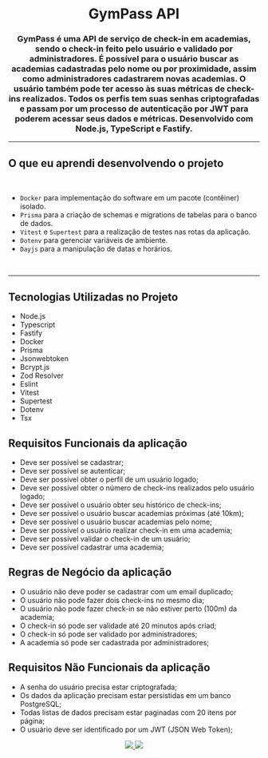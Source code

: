 <h1 align="center">GymPass API</h1>

<h3 align="center">GymPass é uma API de serviço de check-in em academias, sendo o check-in feito pelo usuário e validado por administradores. É possível para o usuário buscar as academias cadastradas pelo nome ou por proximidade, assim como administradores cadastrarem novas academias. O usuário também pode ter acesso às suas métricas de check-ins realizados. Todos os perfis tem suas senhas criptografadas e passam por um processo de autenticação por JWT para poderem acessar seus dados e métricas. Desenvolvido com Node.js, TypeScript e Fastify.</h3>

---

<h2>O que eu aprendi desenvolvendo o projeto</h2>

<br>

- `Docker` para implementação do software em um pacote (contêiner) isolado.
- `Prisma` para a criação de schemas e migrations de tabelas para o banco de dados.
- `Vitest` e `Supertest` para a realização de testes nas rotas da aplicação.
- `Dotenv` para gerenciar variáveis de ambiente.
- `Dayjs` para a manipulação de datas e horários.

<br>

---

<h2>Tecnologias Utilizadas no Projeto</h2>

- Node.js
- Typescript
- Fastify
- Docker
- Prisma
- Jsonwebtoken
- Bcrypt.js
- Zod Resolver
- Eslint
- Vitest
- Supertest
- Dotenv
- Tsx

## Requisitos Funcionais da aplicação

- Deve ser possível se cadastrar;
- Deve ser possível se autenticar;
- Deve ser possível obter o perfil de um usuário logado;
- Deve ser possível obter o número de check-ins realizados pelo usuário logado;
- Deve ser possível o usuário obter seu histórico de check-ins;
- Deve ser possível o usuário buscar academias próximas (até 10km);
- Deve ser possível o usuário buscar academias pelo nome;
- Deve ser possível o usuário realizar check-in em uma academia;
- Deve ser possível validar o check-in de um usuário;
- Deve ser possível cadastrar uma academia;

## Regras de Negócio da aplicação

- O usuário não deve poder se cadastrar com um email duplicado;
- O usuário não pode fazer dois check-ins no mesmo dia;
- O usuário não pode fazer check-in se não estiver perto (100m) da academia;
- O check-in só pode ser validade até 20 minutos após criad;
- O check-in só pode ser validado por administradores;
- A academia só pode ser cadastrada por administradores;

## Requisitos Não Funcionais da aplicação

- A senha do usuário precisa estar criptografada;
- Os dados da aplicação precisam estar persistidas em um banco PostgreSQL;
- Todas listas de dados precisam estar paginadas com 20 itens por página;
- O usuário deve ser identificado por um JWT (JSON Web Token);

<div id="footer" align="center">
<a href="https://www.linkedin.com/in/pedro-schinke-17b866223/" target="_blank">
<img src="https://img.shields.io/badge/-LinkedIn-%230077B5?style=for-the-badge&logo=linkedin&logoColor=white" target="_blank">
</a>
<a href = "mailto:pedro.schinke@outlook.com">
<img src="https://img.shields.io/badge/-Gmail-%23333?style=for-the-badge&logo=gmail&logoColor=white" target="_blank">
</a>
</div>

